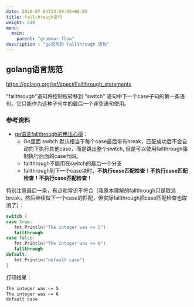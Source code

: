 ```yaml
---
date: 2020-07-04T23:50:00+08:00
title: fallthrough语句
weight: 610
menu:
  main:
    parent: "grammar-flow"
description : "go语言的 fallthrough 语句"
---
```


## golang语言规范

https://golang.org/ref/spec#Fallthrough_statements

"fallthrough"语句将控制权转移到 "switch" 语句中下一个case子句的第一条语句。它只能作为这种子句中的最后一个非空语句使用。


### 参考资料

- [go语言fallthrough的用法心得](https://www.cnblogs.com/zsy/p/6741902.html)： 
	* Go里面 switch 默认相当于每个case最后带有break，匹配成功后不会自动向下执行其他case，而是跳出整个switch, 但是可以使用fallthrough强制执行后面的case代码。
	* fallthrough不能用在switch的最后一个分支
	* fallthrough到下一个case块时，**不执行case匹配检查！不执行case匹配检查！不执行case匹配检查！**

特别注意最后一条，有点和常识不符合（我原本理解的fallthrough只是取消break，然后继续做下一个case的匹配，但实际fallthrough把case匹配检查也取消了）：

```go
switch {
case true:
   fmt.Println("The integer was <= 5")
   fallthrough
case false:
   fmt.Println("The integer was <= 6")
   fallthrough
default:
   fmt.Println("default case")
}
```

打印结果：

```bash
The integer was <= 5
The integer was <= 6
default case
```

